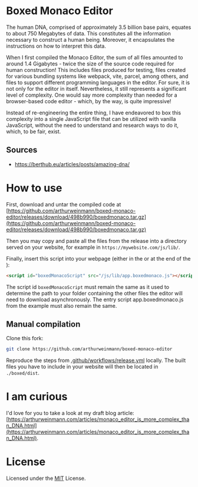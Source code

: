 # Boxed Monaco Editor

The human DNA, comprised of approximately 3.5 billion base pairs, equates to about 750 Megabytes of data. This constitutes all the information necessary to construct a human being. Moreover, it encapsulates the instructions on how to interpret this data.

When I first compiled the Monaco Editor, the sum of all files amounted to around 1.4 Gigabytes - twice the size of the source code required for human construction! This includes files produced for testing, files created for various bundling systems like webpack, vite, parcel, among others, and files to support different programming languages in the editor. For sure, it is not only for the editor in itself. Nevertheless, it still represents a significant level of complexity. One would say more complexity than needed for a browser-based code editor - which, by the way, is quite impressive!

Instead of re-engineering the entire thing, I have endeavored to box this complexity into a single JavaScript file that can be utilized with vanilla JavaScript, without the need to understand and research ways to do it, which, to be fair, exist.

## Sources

- https://berthub.eu/articles/posts/amazing-dna/

# How to use

First, download and untar the compiled code at [https://github.com/arthurweinmann/boxed-monaco-editor/releases/download/498b990/boxedmonaco.tar.gz](https://github.com/arthurweinmann/boxed-monaco-editor/releases/download/498b990/boxedmonaco.tar.gz)

Then you may copy and paste all the files from the release into a directory served on your website, for example in `https://mywebsite.com/js/lib/`.

Finally, insert this script into your webpage (either in the <head> or at the end of the <body>):

```html
<script id="boxedMonacoScript" src="/js/lib/app.boxedmonaco.js"></script>
```

The script id `boxedMonacoScript` must remain the same as it used to determine the path to your folder containing the other files the editor will need to download asynchronously. The entry script app.boxedmonaco.js from the example must also remain the same.

## Manual compilation

Clone this fork:

```bash
git clone https://github.com/arthurweinmann/boxed-monaco-editor
```

Reproduce the steps from [.github/workflows/release.yml](.github/workflows/release.yml) locally. The built files you have to include in your website will then be located in `./boxed/dist`.

# I am curious

I'd love for you to take a look at my draft blog article: [https://arthurweinmann.com/articles/monaco_editor_is_more_complex_than_DNA.html](https://arthurweinmann.com/articles/monaco_editor_is_more_complex_than_DNA.html).

# License

Licensed under the [MIT](https://github.com/microsoft/monaco-editor/blob/main/LICENSE.txt) License.
